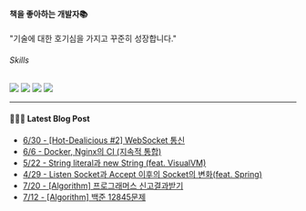 
#### 책을 좋아하는 개발자📚
"기술에 대한 호기심을 가지고 꾸준히 성장합니다."

###### Skills
<img src="https://img.shields.io/badge/java-c74634?style=flat-square&logo=oracle&logoColor=white"> <img src="https://img.shields.io/badge/spring-6DB33F?style=flat-square&logo=spring&logoColor=white"> <img src="https://img.shields.io/badge/mysql-4479A1?style=flat-square&logo=mysql&logoColor=white"> <img src="https://img.shields.io/badge/redis-DC382D?style=flat-square&logo=redis&logoColor=white">

------
#### 💁🏻‍♂️ Latest Blog Post

 - [6/30 - [Hot-Dealicious #2] WebSocket 통신](https://syeon2.github.io/project/hd-websocket.html)
 - [6/6 - Docker, Nginx의 CI (지속적 통합)](https://syeon2.github.io/project/project-review-hd.html)
 - [5/22 - String literal과 new String (feat. VisualVM)](https://syeon2.github.io/devlog/stringLiteral.html)
 - [4/29 - Listen Socket과 Accept 이후의 Socket의 변화(feat. Spring)](https://syeon2.github.io/devlog/socket.html)
 - [7/20 - [Algorithm] 프로그래머스 신고결과받기](https://syeon2.github.io/devlog/programmers.html)
 - [7/12 - [Algorithm] 백준 12845문제](https://syeon2.github.io/devlog/baekjoon-12845.html)
